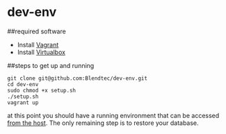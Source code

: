 dev-env
=======

##required software

*  Install [Vagrant](http://downloads.vagrantup.com)
*  Install [Virtualbox](https://www.virtualbox.org/wiki/Downloads)


##steps to get up and running
```shell
git clone git@github.com:Blendtec/dev-env.git
cd dev-env
sudo chmod +x setup.sh
./setup.sh
vagrant up
```

at this point you should have a running environment that can be accessed  [from the host](http://localhost:8081). 
The only remaining step is to restore your database.  
